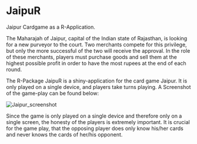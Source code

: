 # JaipuR
Jaipur Cardgame as a R-Application.

The Maharajah of Jaipur, capital of the Indian state of Rajasthan, is looking for a new purveyor to the court. Two merchants compete for this privilege, but only the more successful of the two will receive the approval. In the role of these merchants, players must purchase goods and sell them at the highest possible profit in order to have the most rupees at the end of each round.

The R-Package JaipuR is a shiny-application for the card game Jaipur. It is only played on a single device, and players take turns playing. A Screenshot of the game-play can be found below:

![Jaipur_screenshot](https://user-images.githubusercontent.com/51477933/77819446-33f40400-70db-11ea-8e8b-e98d6a4cf508.PNG)

Since the game is only played on a single device and therefore only on a single screen, the honesty of the players is extremely important. It is crucial for the game play, that the opposing player does only know his/her cards and never knows the cards of her/his opponent. 
